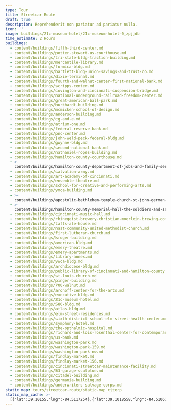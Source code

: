 ```yaml
---
type: Tour
title: Streetcar Route
draft: true
description: Reprehenderit non pariatur ad pariatur nulla.
icon: ''
image: buildings/21c-museum-hotel/21c-museum-hotel-0_zpjjdb
time_estimate: 2 Hours
buildings:
  - content/buildings/fifth-third-center.md
  - content/buildings/potter-stewart-us-courthouse.md
  - content/buildings/tri-state-bldg-traction-building.md
  - content/buildings/mercantile-library.md
  - content/buildings/formica-bldg.md
  - content/buildings/bartlett-bldg-union-savings-and-trust-co.md
  - content/buildings/dixie-terminal.md
  - content/buildings/fourth-and-walnut-center-first-national-bank.md
  - content/buildings/scripps-center.md
  - content/buildings/covington-and-cincinnati-suspension-bridge.md
  - content/buildings/national-underground-railroad-freedom-center.md
  - content/buildings/great-american-ball-park.md
  - content/buildings/burkhardt-building.md
  - content/buildings/mcmicken-school-of-design.md
  - content/buildings/anderson-building.md
  - content/buildings/cg-and-e.md
  - content/buildings/atrium-one.md
  - content/buildings/federal-reserve-bank.md
  - content/buildings/pnc-center.md
  - content/buildings/john-weld-peck-federal-bldg.md
  - content/buildings/gwynne-bldg.md
  - content/buildings/second-national-bank.md
  - content/buildings/nathaniel-ropes-building.md
  - content/buildings/hamilton-county-courthouse.md
  - >-
    content/buildings/hamilton-county-department-of-jobs-and-family-services-alms-and-doepke-bldg.md
  - content/buildings/salvation-army.md
  - content/buildings/art-academy-of-cincinnati.md
  - content/buildings/ensemble-theatre.md
  - content/buildings/school-for-creative-and-performing-arts.md
  - content/buildings/ymca-building.md
  - >-
    content/buildings/apostolic-bethlehem-temple-church-st-john-german-protestant-church.md
  - >-
    content/buildings/hamilton-county-memorial-hall-the-soldiers-and-sailors-memorial-building.md
  - content/buildings/cincinnati-music-hall.md
  - content/buildings/rhinegeist-brewery-christian-moerlein-brewing-company.md
  - content/buildings/tafts-ale-house.md
  - content/buildings/nast-community-united-methodist-church.md
  - content/buildings/first-lutheran-church.md
  - content/buildings/kroger-building.md
  - content/buildings/american-bldg.md
  - content/buildings/emery-theatre.md
  - content/buildings/emery-apartments.md
  - content/buildings/library-annex.md
  - content/buildings/ywca-bldg.md
  - content/buildings/archdiocese-bldg.md
  - content/buildings/public-library-of-cincinnati-and-hamilton-county.md
  - content/buildings/st-louis-church.md
  - content/buildings/pinger-building.md
  - content/buildings/700-walnut.md
  - content/buildings/aronoff-center-for-the-arts.md
  - content/buildings/executive-bldg.md
  - content/buildings/21c-museum-hotel.md
  - content/buildings/580-bldg.md
  - content/buildings/atlas-bldg.md
  - content/buildings/elm-street-residences.md
  - content/buildings/sixth-district-school-elm-street-health-center.md
  - content/buildings/symphony-hotel.md
  - content/buildings/the-opthalmic-hospital.md
  - content/buildings/richard-and-lois-rosenthal-center-for-contemporary-art.md
  - content/buildings/us-bank.md
  - content/buildings/washington-park.md
  - content/buildings/washington-park-159.md
  - content/buildings/washington-park-nw.md
  - content/buildings/findlay-market.md
  - content/buildings/findlay-market-156.md
  - content/buildings/cincinnati-streetcar-maintenance-facility.md
  - content/buildings/53-garage-sculptue.md
  - content/buildings/citadel-building.md
  - content/buildings/germania-building.md
  - content/buildings/underwriters-salvage-corps.md
static_map: tours/streetcar-route/static-map_cjterp
static_map_cache: >-
  [{"lat":39.10155,"lng":-84.5117254},{"lat":39.1018558,"lng":-84.5106371},{"lat":39.101048,"lng":-84.511048},{"lat":39.1006122,"lng":-84.5108585},{"lat":39.1004,"lng":-84.5108585},{"lat":39.1002853,"lng":-84.5114735},{"lat":39.1,"lng":-84.5114},{"lat":39.1000913,"lng":-84.5108235},{"lat":39.0992802,"lng":-84.5103567},{"lat":39.0951207,"lng":-84.5104139},{"lat":39.0978,"lng":-84.5112311},{"lat":39.098,"lng":-84.508},{"lat":39.0993305,"lng":-84.5089},{"lat":39.0995,"lng":-84.5089533},{"lat":39.09965,"lng":-84.509},{"lat":39.1001387,"lng":-84.5096868},{"lat":39.1001257,"lng":-84.5088439},{"lat":39.1007582,"lng":-84.5100822},{"lat":39.10135,"lng":-84.509168},{"lat":39.1025458,"lng":-84.5095669},{"lat":39.1031535,"lng":-84.5097},{"lat":39.1057741,"lng":-84.5104125},{"lat":39.1063227,"lng":-84.51118},{"lat":39.1069725,"lng":-84.5105573},{"lat":39.108,"lng":-84.51056},{"lat":39.108,"lng":-84.5118055},{"lat":39.108722,"lng":-84.5137699999998},{"lat":39.1079815,"lng":-84.5150112},{"lat":39.1071974,"lng":-84.5168543},{"lat":39.1069732,"lng":-84.5179949},{"lat":39.1079041,"lng":-84.518373},{"lat":39.108585,"lng":-84.518552},{"lat":39.109392,"lng":-84.519145},{"lat":39.1168233,"lng":-84.5200045},{"lat":39.111354,"lng":-84.51752},{"lat":39.109723,"lng":-84.51654},{"lat":39.1085698,"lng":-84.516221},{"lat":39.1067291,"lng":-84.513878},{"lat":39.1076293,"lng":-84.5132187},{"lat":39.1081791,"lng":-84.5128755},{"lat":39.1077,"lng":-84.51245},{"lat":39.10581,"lng":-84.51295},{"lat":39.1054131,"lng":-84.5120848},{"lat":39.1049208,"lng":-84.511923},{"lat":39.1049,"lng":-84.5126239},{"lat":39.1044162,"lng":-84.5124018},{"lat":39.1043198,"lng":-84.5118912},{"lat":39.1042395,"lng":-84.5116664},{"lat":39.1035828,"lng":-84.5116664},{"lat":39.1036925,"lng":-84.5124018},{"lat":39.1030545,"lng":-84.5120005},{"lat":39.1024844,"lng":-84.5108078},{"lat":39.10222,"lng":-84.51135},{"lat":39.1081279999999,"lng":-84.518373},{"lat":39.1122,"lng":-84.5193},{"lat":39.10789800000001,"lng":-84.51876600000003},{"lat":39.1028189,"lng":-84.512118},{"lat":39.101,"lng":-84.5115},{"lat":39.10825,"lng":-84.5168},{"lat":39.11016,"lng":-84.51705},{"lat":39.11,"lng":-84.518365},{"lat":39.1152,"lng":-84.5197},{"lat":39.1154,"lng":-84.5184},{"lat":39.11716800000001,"lng":-84.5191509},{"lat":39.10247,"lng":-84.5124018},{"lat":39.104957,"lng":-84.511293},{"lat":39.1083951,"lng":-84.5133053999999},{"lat":39.104889,"lng":-84.511547}]
---
```

